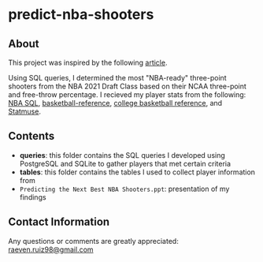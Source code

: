 # predict-nba-shooters
## About
This project was inspired by the following [article](https://medium.com/push-the-pace/fact-or-fiction-is-college-free-throw-percentage-better-than-college-three-point-percentage-at-8c77a7e3f09a).

Using SQL queries, I determined the most "NBA-ready" three-point shooters from the NBA 2021 Draft Class based on their NCAA three-point and free-throw percentage. 
I recieved my player stats from the following: [NBA SQL](https://github.com/mpope9/nba-sql/releases/tag/v0.0.4), [basketball-reference](https://www.basketball-reference.com/), [college basketball reference](https://www.sports-reference.com/cbb/), and [Statmuse](statmuse.com).

## Contents
- **queries**: this folder contains the SQL queries I developed using PostgreSQL and SQLite to gather players that met certain criteria
- **tables**: this folder contains the tables I used to collect player information from
- `Predicting the Next Best NBA Shooters.ppt`: presentation of my findings

## Contact Information
Any questions or comments are greatly appreciated: raeven.ruiz98@gmail.com
